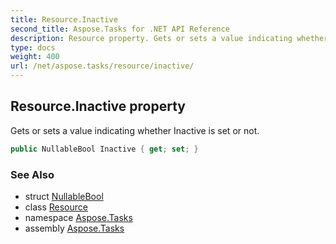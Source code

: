 ```yaml
---
title: Resource.Inactive
second_title: Aspose.Tasks for .NET API Reference
description: Resource property. Gets or sets a value indicating whether Inactive is set or not
type: docs
weight: 400
url: /net/aspose.tasks/resource/inactive/
---
```

## Resource.Inactive property

Gets or sets a value indicating whether Inactive is set or not.

```csharp
public NullableBool Inactive { get; set; }
```

### See Also

* struct [NullableBool](../../nullablebool/)
* class [Resource](../)
* namespace [Aspose.Tasks](../../resource/)
* assembly [Aspose.Tasks](../../../)


